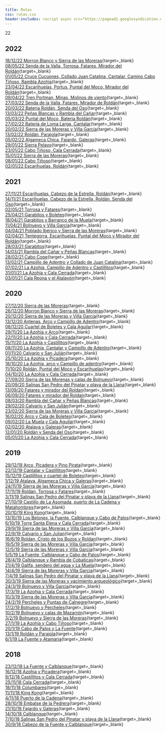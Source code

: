 ```yaml
---
title: Rutas
css: rutas.css
header-includes: <script async src="https://pagead2.googlesyndication.com/pagead/js/adsbygoogle.js?client=ca-pub-7938175907104338" crossorigin="anonymous"></script>
---
```


<!-- Google tag (gtag.js) -->
<script async src="https://www.googletagmanager.com/gtag/js?id=G-VXZ3MPFY45"></script>
<script>
  window.dataLayer = window.dataLayer || [];
  function gtag(){dataLayer.push(arguments);}
  gtag('js', new Date());

  gtag('config', 'G-VXZ3MPFY45');
</script>
22
<!--[](){target=_blank}<br>-->

## 2022
[18/12/22 Morron Blanco y Sierra de las Moreras](https://www.google.com/maps/d/edit?mid=18JS3ORPBe5DYF2z9eaJDX6mxqRsV7QE&usp=sharing){target=_blank}<br>
[08/05/22 Senda de la Valla, Torrosa, Fatares, Mirador del Roldán](https://www.google.com/maps/d/edit?mid=1VNGps3jNppX45ESPgyYWBszgESRqmM8A&usp=sharing){target=_blank}<br>
[01/05/22 Cruce Cucuones, Collado Juan Catalina, Cantalar, Camino Cabo Tiñoso, Rambla Azohía](https://www.google.com/maps/d/edit?mid=1NN-fGqv49aW-rJMHRjJUf7hIZgLE8iNP&usp=sharing){target=_blank}<br>
[23/04/22 Escarihuelas, Portus, Puntal del Moco, Mirador del Roldán](https://www.google.com/maps/d/edit?mid=1uTFULhQ865zmdIumRBKZNNfQx-NAxM9E&usp=sharing){target=_blank}<br>
[09/04/22 Tren Portman, Minas, Molinos de viento](https://www.google.com/maps/d/edit?mid=1E10GYHYT7cjZSEcFH9ZTcDlKm5rDa3il&usp=sharing){target=_blank}<br>
[27/03/22 Senda de la Valla, Fatares, Mirador de Roldán](https://www.google.com/maps/d/edit?mid=1_ilESCyWZdQTde7u8_AyRrZCN2YSGbiF&usp=sharing){target=_blank}<br>
[20/03/22 Bateria Roldán, Senda del Oso](https://www.google.com/maps/d/edit?mid=1qbHzzvN7jPFFsiOB5vphPkZYVNNFkb-N&usp=sharing){target=_blank}<br>
[13/03/22 Peñas Blancas y Rambla del Cañar](https://www.google.com/maps/d/edit?mid=1QmLjIO5_j4R0f8jUb06N6j9Ns82cjRLR&usp=sharing){target=_blank}<br>
[05/03/22 Puntal del Moco, Bateria Roldán](https://www.google.com/maps/d/edit?mid=10_iMFSGGewmesC1NJyPX1yrtHuZrfyvX&usp=sharing){target=_blank}<br>
[27/02/22 Batería de Loma Larga, Cantalar](https://www.google.com/maps/d/edit?mid=1Qk_4swTYhbj3nO6f0IweqbaV40fkzuG-&usp=sharing){target=_blank}<br>
[20/02/22 Sierra de las Moreras y Villa García](https://www.google.com/maps/d/edit?mid=1k91lyfczVwlRsNE0O4HOUiBaDy7cYeJf&usp=sharing){target=_blank}<br>
[13/02/22 Roldán, Parajola](https://www.google.com/maps/d/edit?mid=1aGTfjviIVi2DiD23Lh2sNExDkQXlMp2s&usp=sharing){target=_blank}<br>
[05/02/22 Algameca Chica, Fajardo, Galeras](https://www.google.com/maps/d/edit?mid=1xAD91Qfh3zDAys1DLYlm1TGDTESvOUwe&usp=sharing){target=_blank}<br>
[29/01/22 Sierra Pelayo](https://www.google.com/maps/d/edit?mid=1ONFKA0ts2mqsCQVDnpOGTBEZL3_TyTpq&usp=sharing){target=_blank}<br>
[23/01/22 Cabo Tiñoso, Cala Cerrada](https://www.google.com/maps/d/edit?mid=1cBA7L8c1DNdHXg8vkpm_97WzuyfeG-jY&usp=sharing){target=_blank}<br>
[15/01/22 Sierra de las Moreras](https://www.google.com/maps/d/edit?mid=15gc7wEIeOjJZizHmIUR8X10FWmfo5GIt&usp=sharing){target=_blank}<br>
[08/01/22 Cabo Tiñoso](https://www.google.com/maps/d/edit?mid=1CDKDMLHmjbjjq8TUUD-3ih4qY67tBz8C&usp=sharing){target=_blank}<br>
[02/01/22 Escarihuelas, Roldán](https://www.google.com/maps/d/edit?mid=1-KTzop0VOBXAGIkHFLrlWuBa9v8C-QOQ&usp=sharing){target=_blank}<br>

## 2021
[27/11/21 Escarihuelas, Cabezo de la Estrella, Roldán](https://www.google.com/maps/d/edit?mid=1f72S2iw_PHU996ROQ0EhTPYsyec0boi7&usp=sharing){target=_blank}<br>
[14/11/21 Escarihuelas, Cabezo de la Estrella, Roldán, Senda del Oso](https://www.google.com/maps/d/edit?mid=1vddfIzoLkMdosi66O7C0TTFJHoZsmZxO&usp=sharing){target=_blank}<br>
[02/05/21 Torrosa y Fatares](https://www.google.com/maps/d/edit?mid=1DfeyizEVNUniJLgl6qnWvMPFZvFA4VI2&usp=sharing){target=_blank}<br>
[25/04/21 Garabitos y Boletes](https://www.google.com/maps/d/edit?mid=1ch_59l3pGKacCSLoZDm2CFfiVLvAlRq8&usp=sharing){target=_blank}<br>
[18/04/21 Garabitos y Barranco de la Muela](https://www.google.com/maps/d/edit?mid=19mmeU6Yq5uoG-XDJGaGXQPVjGH6_mJTY&usp=sharing){target=_blank}<br>
[11/04/21 Bolnuevo y Villa García](https://www.google.com/maps/d/edit?mid=1fgc4gXEu3wirIlULhO8fHgjPzrc1CRbY&usp=sharing){target=_blank}<br>
[04/04/21 Poblado Ibérico y Sierra de las Moreras](https://www.google.com/maps/d/edit?mid=1kmTalf3TfT2LLdmfjl9rlBsh39uxYToO&usp=sharing){target=_blank}<br>
[02/04/21 Tentegorra, Escarihuelas, Puntal del Moco y Mirador del Roldán](https://www.google.com/maps/d/edit?mid=15mkq87bHBrhrT3WKDBYDGR2tyS7-LPzD&usp=sharing){target=_blank}<br>
[28/03/21 Garabitos](https://www.google.com/maps/d/edit?mid=1SINaT7MGUGIiLkc5a3Eb42l4IxD56W7B&usp=sharing){target=_blank}<br>
[14/03/21 Rambla del Cañar y Peñas Blancas](https://www.google.com/maps/d/edit?mid=1VkwW10Do6x5eiajQ1pxhyaHldcbFpz4U&usp=sharing){target=_blank}<br>
[28/02/21 Cabo Cope](https://www.google.com/maps/d/edit?mid=1xo1YFJgL5UIwlU1s3Rp2VNi8HkkmkZXl&usp=sharing){target=_blank}<br>
[13/02/21 Campillo de Adentro y Collado de Juan Catalina](https://www.google.com/maps/d/edit?mid=1cTHiWWs7GQTDDHV6FLqXSPnabht5W8wJ&usp=sharing){target=_blank}<br>
[07/02/21 La Azohía, Campillo de Adentro y Castillitos](https://www.google.com/maps/d/edit?mid=1n_4ivPJ84qP6a5-ILz95e4JZrSGBVnpn&usp=sharing){target=_blank}<br>
[31/01/21 La Azohía y Cala Cerrada](https://www.google.com/maps/d/edit?mid=1RioVavyt5FXta4LawmjfxdqE9ZTp6W3G&usp=sharing){target=_blank}<br>
[03/01/21 Cala Reona y el Atalayón](https://www.google.com/maps/d/edit?mid=10ANrA_8nX-W7YrnD1KZvqajVGtYoM-xE&usp=sharing){target=_blank}<br>

## 2020
[27/12/20 Sierra de las Moreras](https://www.google.com/maps/d/edit?mid=1uuWgO-Nd4IpSPnrxV6I1Wa8uk-d9usx3&usp=sharing){target=_blank}<br>
[26/12/20 Morron Blanco y Sierra de las Moreras](https://www.google.com/maps/d/edit?mid=1rZw_q44RcTmTCmh5kaezC1s2idb2Db63&usp=sharing){target=_blank}<br>
[20/12/20 Sierra de las Moreras y Villa García](https://www.google.com/maps/d/edit?mid=1_26y__fsrYFOhTNdKnD3UzlV0e8T2zGK&usp=sharing){target=_blank}<br>
[13/12/20 Antenas, Arco y Campillo de Adentro](https://www.google.com/maps/d/edit?mid=1vnicsHXLm67Xb_zCV2dq8E3l3ACvhuXJ&usp=sharing){target=_blank}<br>
[06/12/20 Cuartel de Boletes y Cala Aguilar](https://www.google.com/maps/d/edit?mid=17V_WJWMw2M1qbTj5U5kFXdRFNzs_NXUU&usp=sharing){target=_blank}<br>
[29/11/20 La Azohía y Arco](https://www.google.com/maps/d/edit?mid=1tQNQxLhyhau7aQCyLNzwigrq-ehNvdVE&usp=sharing){target=_blank}<br>
[22/11/20 La Azohía y Cala Cerrada](https://www.google.com/maps/d/edit?mid=1l6k1vyIaKN3s8asN9MLdHxDZ80CInxbR&usp=sharing){target=_blank}<br>
[15/11/20 La Azohía y Castillitos](https://www.google.com/maps/d/edit?mid=19IhxN2p7Mdk0Zr3nmiBXHKmtSE_RZHzV&usp=sharing){target=_blank}<br>
[08/11/20 La Azohía, Cantalar y Campillo de Adentro](https://www.google.com/maps/d/edit?mid=1RNehd45vXBjrUspi7iM-3aWxyYtCiT8L&usp=sharing){target=_blank}<br>
[01/11/20 Calvario y San Julián](https://www.google.com/maps/d/edit?mid=1oqdKBHZWeZyCYzMMGBaOL9mmQEGN3oYR&usp=sharing){target=_blank}<br>
[25/10/20 La Azohía y Picadera](https://www.google.com/maps/d/edit?mid=13U0zHARkutPKhWdzfWkScQ61HA3f8RXW&usp=sharing){target=_blank}<br>
[18/10/20 La Azohía, arco y Campillo de adentro](https://www.google.com/maps/d/edit?mid=1lDdoIL3WJAT9HAr0dt6-0Z6s80c6mXmM&usp=sharing){target=_blank}<br>
[11/10/20 Roldán, Puntal del Moco y Escarihuelas](https://www.google.com/maps/d/edit?mid=1uYTE8-kpDHIPNNM55hz4KPzkhHEDIlaH&usp=sharing){target=_blank}<br>
[04/10/20 La Azohía y Cala Cerrada](https://www.google.com/maps/d/edit?mid=1tEO9OKGQ9t-49amV9qWKeuS45viGqe36&usp=sharing){target=_blank}<br>
[27/09/20 Sierra de las Morenas y calas de Bolnuevo](https://www.google.com/maps/d/edit?mid=1ZbdzUV47mK6SFK-eBeG0bCm2lM8MSHC4&usp=sharing){target=_blank}<br>
[20/09/20 Salinas San Pedro del Pinatar y playa de la Llana](https://www.google.com/maps/d/edit?mid=1nQd8-RwVuB-W493ehe3om5f6JRY_0xTa&usp=sharing){target=_blank}<br>
[13/09/20 Fatares y mirador del Roldan](https://www.google.com/maps/d/edit?mid=1I3Nviue-2ptl5u32ECgRsDoryweSp2SC&usp=sharing){target=_blank}<br>
[06/09/20 Fatares y mirador del Roldan](https://www.google.com/maps/d/edit?mid=1Jt3ZYey0FUCAoB6VbMck3LWRNsd6O6GS&usp=sharing){target=_blank}<br>
[08/03/20 Rambla del Cañar y Peñas Blancas](https://drive.google.com/open?id=1wlySOr_HahXt0x_UdJ0d237fXrYMViWf&usp=sharing){target=_blank}<br>
[29/02/20 Calvario y San Julián](https://drive.google.com/open?id=1MNUikGzJ16puk3PabreLf8bHwZsCjom4&usp=sharing){target=_blank}<br>
[23/02/20 Sierra de las Moreras y Villa Garcia](https://drive.google.com/open?id=1zMen38DspHBRqIiRA0cj128gG2bDsb9m&usp=sharing){target=_blank}<br>
[16/02/20 Arco y Cala de Boletes](https://drive.google.com/open?id=1fia5tECwY-br3MFqaB0E6JPChqcm7pFd&usp=sharing){target=_blank}<br>
[09/02/20 La Muela y Cala Aguilar](https://drive.google.com/open?id=1lxbxmUQ2R7jjeOHPwhvI7xguAR0zariJ&usp=sharing){target=_blank}<br>
[02/02/20 Atalaya y Galeras](https://drive.google.com/open?id=1YOfkiBjHlawouZPwJLsAJIrGvBQ9cXYE&usp=sharing){target=_blank}<br>
[12/01/20 Roldán y Senda del Oso](https://drive.google.com/open?id=1JE9arFTtEx_dbG-zz1YNADhLglI6sSwD&usp=sharing){target=_blank}<br>
[05/01/20 La Azohia y Cala Cerrada](https://drive.google.com/open?id=1C4yQki-U9KJjvNJGL69I5V6tHHhBSa8S&usp=sharing){target=_blank}<br>

## 2019
[29/12/19 Arco, Picadera y Pino Pirata](https://drive.google.com/open?id=1FYMXTrx4kQoV4aRA-ZlDE6oDUWE6XLId&usp=sharing){target=_blank}<br>
[22/12/19 Cantalar y Castillitos](https://drive.google.com/open?id=19oe2k0W3MnLp9wxK0FpLZv-g9sA46IqX&usp=sharing){target=_blank}<br>
[15/12/19 Castillitos y cuartel de Boletes](https://drive.google.com/open?id=1JI4G2Ee4wSp_owuQ4vTNEBSnYopOrGBn&usp=sharing){target=_blank}<br>
[1/12/19 Atalaya, Algameca Chica y Galeras](https://drive.google.com/open?id=1eDvdx2aHGw3YlovCGHDJabCLLDQ7s7pn&usp=sharing){target=_blank}<br>
[24/11/19 Sierra de las Moreras y Villa Garcia](https://drive.google.com/open?id=1S1vn0yimtclVzmLj_hmui1eCgZnjrdYt&usp=sharing){target=_blank}<br>
[17/11/19 Roldan, Torrosa y Fatares](https://drive.google.com/open?id=1KBKbgCmEkXOTBDKDfb-QSbifyxhgUIdY&usp=sharing){target=_blank}<br>
[3/11/19 Salinas San Pedro del Pinatar y playa de la Llana](https://drive.google.com/open?id=1HWoGr1Lxuk0wiew-OiCgIqcwZlh7tQvX&usp=sharing){target=_blank}<br>
[27/10/19 Castillo de La Asomada, puerto de La Cadena y Matahombres](https://drive.google.com/open?id=1cb7uTKy5SayCf6gjFIvyMBqrmmPyfsDt&usp=sharing){target=_blank}<br>
[20/10/19 King Kong](https://drive.google.com/open?id=1Am7ge-AJSZtJP9OStMbJnOiEBBeKK_vN&usp=sharing){target=_blank}<br>
[13/10/19 Los Belones, la Fuente, Calblanque y Cabo de Palos](https://drive.google.com/open?id=1p7TvWpjzMS4m67BgyvagQGzbMuNrYPC6&usp=sharing){target=_blank}<br>
[6/10/19 Torre Santa Elena y Cala Cerrada](https://drive.google.com/open?id=1X_gp0C1rbkichitcwNbtbFjZa0gCjJo_&usp=sharing){target=_blank}<br>
[29/9/19 Sierra de las Moreras y Villa Garcia](https://drive.google.com/open?id=1JSseJHa9y6wDImNpBwiCIhqY6vbbewSf&usp=sharing){target=_blank}<br>
[22/9/19 Calvario y San Julian](https://drive.google.com/open?id=1DdjZWNy2hQfOc7Enem4qQv7cPcXjFcbH&usp=sharing){target=_blank}<br>
[16/6/19 Roldan, Cristo de los Buzos y Roldan](https://drive.google.com/open?id=17WOofTiBSxdzZa-KLONKIoyy28-5ng5l&usp=sharing){target=_blank}<br>
[19/5/19 Sierra de las Moreras y Villa Garcia](https://drive.google.com/open?id=1IXTl0kd6KL8IYcb2X-aT0eMCJtKAr7Xw&usp=sharing){target=_blank}<br>
[12/5/19 Sierra de las Moreras y Villa Garcia](https://drive.google.com/open?id=1ujl3uL28GELQSGXclI3rlazUV5ImhrAQ&usp=sharing){target=_blank}<br>
[5/5/19 La Fuente, Calblanque y Cabo de Palos](https://drive.google.com/open?id=15RlVqUp0SI77vQrjUCG4KZwYUFzJ6lfF&usp=sharing){target=_blank}<br>
[28/4/19 Calblanque y Rambla de Cobaticas](https://drive.google.com/open?id=14WvhMiP_FZ4cvArtY_H1PAbXwWhpbIyP&usp=sharing){target=_blank}<br>
[21/4/19 Galifa, sendero del agua y La Muela](https://drive.google.com/open?id=1bUH7zAmBpqDXUyKel4gcpHPCUeBDmhR_&usp=sharing){target=_blank}<br>
[14/4/19 Sierra de las Moreras y Villa Garcia](https://drive.google.com/open?id=1EhNXOlUHuYTbFYd9xYYB9dpiXokAw84i&usp=sharing){target=_blank}<br>
[7/4/19 Salinas San Pedro del Pinatar y playa de la Llana](https://drive.google.com/open?id=1bh-Ik9wCtqK0xXrSFw4FWvxI9Gyp0SkG&usp=sharing){target=_blank}<br>
[30/3/19 Sierra de las Moreras y yacimiento arqueológico](https://drive.google.com/open?id=1OchwuolBq2tDDiu-NKorFm9Atm_B07-R&usp=sharing){target=_blank}<br>
[24/3/19 Bolnuevo y Villa Garcia](https://drive.google.com/open?id=1Es50XK_gbTFhFCawitV6eNVq2UolT_MM&usp=sharing){target=_blank}<br>
[17/3/19 La Azohía y Cala Cerrada](https://drive.google.com/open?id=1heCsDA7cf3zUMBIzKP29jQKNuH8hDDw_&usp=sharing){target=_blank}<br>
[10/3/19 Sierra de las Moreras y Villa Garcia](https://drive.google.com/open?id=1Htn1vmEicylm9BFIAtXxWMSJYZYKHtzJ&usp=sharing){target=_blank}<br>
[24/2/19 Percheles y Puntas de Calnegre](https://drive.google.com/open?id=1JttYnUG8npaIrdX2U_EQJ0D4L2eaSNzK&usp=sharing){target=_blank}<br>
[17/2/19 Bolnuevo y Percheles](https://drive.google.com/open?id=1kRDR8_Z_AoghuC7mGQNAW8D4RVpgDuSN&usp=sharing){target=_blank}<br>
[10/2/19 Bolnuevo y calas de Mazarrón](https://drive.google.com/open?id=11gzYI3IDa9wjq3_EO1s4rqlnNXKqPmxw&usp=sharing){target=_blank}<br>
[3/2/19 Bolnuevo y Sierra de las Moreras](https://drive.google.com/open?id=1EDe1_oGQvgPy7zNA6VvGzLteSAe57MUG&usp=sharing){target=_blank}<br>
[27/1/19 La Azohía y Cabo Tiñoso](https://drive.google.com/open?id=1zsMbEUHsQlLrL-EoiHpx1Sy0hvYYO4TE&usp=sharing){target=_blank}<br>
[20/1/19 Cabo de Palos y La Fuente](https://drive.google.com/open?id=12JfW8IvqdIkShwYMXGtnWNQeOwIyBeeM&usp=sharing){target=_blank}<br>
[13/1/19 Roldán y Parajola](https://drive.google.com/open?id=1-Y2x0vrmFxQ2rimdPw0sIwKy4suFJqyT&usp=sharing){target=_blank}<br>
[6/1/19 La Fuente y Atamaria](https://drive.google.com/open?id=1424fDf9fSM09UrV1xPYOaAYgI6quqwgm&usp=sharing){target=_blank}<br>

## 2018
[23/12/18 La Fuente y Calblanque](https://drive.google.com/open?id=1heJZ6Z0HHi-o69XL35TpQSYq7wf0WlrV&usp=sharing){target=_blank}<br>
[16/12/18 Azohia y Picadera](https://drive.google.com/open?id=1t_p1MuzZfxqk1c2Ybag886J6VhiGo_iB&usp=sharing){target=_blank}<br>
[9/12/18 Castillitos y Cala Cerrada](https://drive.google.com/open?id=1K6I3o1YSCpO233Gfar5rkvhhLFeRCZ0k&usp=sharing){target=_blank}<br>
[25/11/18 Cala Cerrada](https://drive.google.com/open?id=1AR37tQ3FuZFqPJ3RwhyWMcw9vxYk9JTz&usp=sharing){target=_blank}<br>
[18/11/18 Columbares](https://drive.google.com/open?id=1KryIGnm9hDNQPWyE9tFbcRRMdp36ZTvt&usp=sharing){target=_blank}<br>
[11/11/18 King Kong](https://drive.google.com/open?id=1WByAHSYekeodh8ihhkPT57TUF6k28ZK-&usp=sharing){target=_blank}<br>
[4/11/18 Puerto de la Cadena](https://drive.google.com/open?id=1R6Z4nxw76bMRlbJqDJCEZSQ-aw0jNp9S&usp=sharing){target=_blank}<br>
[28/10/18 Embalse de la Pedrera](https://drive.google.com/open?id=1hLoQU-fNaWEMLVS4n-iGCE71-an5exM3&usp=sharing){target=_blank}<br>
[21/10/18 Fajardo y Galeras](https://drive.google.com/open?id=1qI8wDwlN4necJHaGUZoAmwcmVYNK9C8T&usp=sharing){target=_blank}<br>
[14/10/18 Calblanque](https://drive.google.com/open?id=1gnWxvLuzf3oNmE8wYENxxHL88IlvqTYQ&usp=sharing){target=_blank}<br>
[7/10/18 Salinas San Pedro del Pinatar y playa de la Llana](https://drive.google.com/open?id=1O1kcgXi4FLrUNguxtoI7qsubqIyywJJL&usp=sharing){target=_blank}<br>
[30/9/18 Cabezo de la Fuente y Calblanque](https://drive.google.com/open?id=1tBCZDhQxF6PtDgiTAWn4rDeK-YluFS8Q&usp=sharing){target=_blank}<br>

